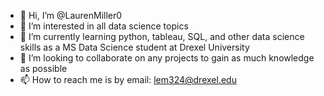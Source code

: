 - 👋 Hi, I’m @LaurenMiller0
- 👀 I’m interested in all data science topics
- 🌱 I’m currently learning python, tableau, SQL, and other data science skills as a MS Data Science student at Drexel University
- 💞️ I’m looking to collaborate on any projects to gain as much knowledge as possible
- 📫 How to reach me is by email: lem324@drexel.edu

<!---
LaurenMiller0/LaurenMiller0 is a ✨ special ✨ repository because its `README.md` (this file) appears on your GitHub profile.
You can click the Preview link to take a look at your changes.
--->
